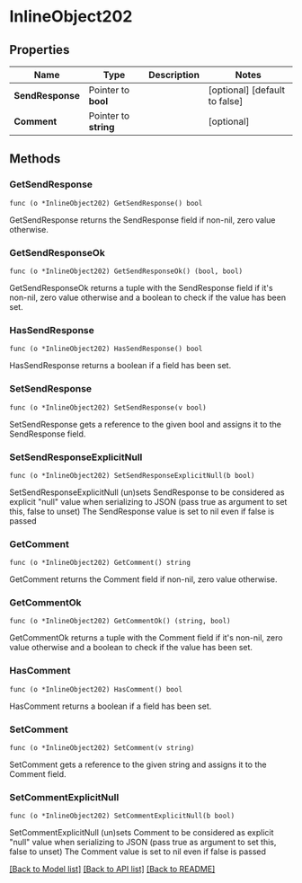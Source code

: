 # InlineObject202

## Properties

Name | Type | Description | Notes
------------ | ------------- | ------------- | -------------
**SendResponse** | Pointer to **bool** |  | [optional] [default to false]
**Comment** | Pointer to **string** |  | [optional] 

## Methods

### GetSendResponse

`func (o *InlineObject202) GetSendResponse() bool`

GetSendResponse returns the SendResponse field if non-nil, zero value otherwise.

### GetSendResponseOk

`func (o *InlineObject202) GetSendResponseOk() (bool, bool)`

GetSendResponseOk returns a tuple with the SendResponse field if it's non-nil, zero value otherwise
and a boolean to check if the value has been set.

### HasSendResponse

`func (o *InlineObject202) HasSendResponse() bool`

HasSendResponse returns a boolean if a field has been set.

### SetSendResponse

`func (o *InlineObject202) SetSendResponse(v bool)`

SetSendResponse gets a reference to the given bool and assigns it to the SendResponse field.

### SetSendResponseExplicitNull

`func (o *InlineObject202) SetSendResponseExplicitNull(b bool)`

SetSendResponseExplicitNull (un)sets SendResponse to be considered as explicit "null" value
when serializing to JSON (pass true as argument to set this, false to unset)
The SendResponse value is set to nil even if false is passed
### GetComment

`func (o *InlineObject202) GetComment() string`

GetComment returns the Comment field if non-nil, zero value otherwise.

### GetCommentOk

`func (o *InlineObject202) GetCommentOk() (string, bool)`

GetCommentOk returns a tuple with the Comment field if it's non-nil, zero value otherwise
and a boolean to check if the value has been set.

### HasComment

`func (o *InlineObject202) HasComment() bool`

HasComment returns a boolean if a field has been set.

### SetComment

`func (o *InlineObject202) SetComment(v string)`

SetComment gets a reference to the given string and assigns it to the Comment field.

### SetCommentExplicitNull

`func (o *InlineObject202) SetCommentExplicitNull(b bool)`

SetCommentExplicitNull (un)sets Comment to be considered as explicit "null" value
when serializing to JSON (pass true as argument to set this, false to unset)
The Comment value is set to nil even if false is passed

[[Back to Model list]](../README.md#documentation-for-models) [[Back to API list]](../README.md#documentation-for-api-endpoints) [[Back to README]](../README.md)


